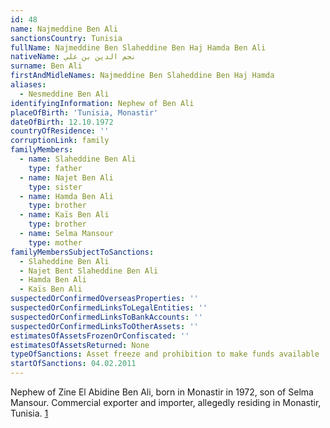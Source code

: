 ```yaml
---
id: 48
name: Najmeddine Ben Ali
sanctionsCountry: Tunisia
fullName: Najmeddine Ben Slaheddine Ben Haj Hamda Ben Ali
nativeName: نجم الدين بن علي
surname: Ben Ali
firstAndMidleNames: Najmeddine Ben Slaheddine Ben Haj Hamda
aliases:
  - Nesmeddine Ben Ali
identifyingInformation: Nephew of Ben Ali
placeOfBirth: 'Tunisia, Monastir'
dateOfBirth: 12.10.1972
countryOfResidence: ''
corruptionLink: family
familyMembers:
  - name: Slaheddine Ben Ali
    type: father
  - name: Najet Ben Ali
    type: sister
  - name: Hamda Ben Ali
    type: brother
  - name: Kaïs Ben Ali
    type: brother
  - name: Selma Mansour
    type: mother
familyMembersSubjectToSanctions:
  - Slaheddine Ben Ali
  - Najet Bent Slaheddine Ben Ali
  - Hamda Ben Ali
  - Kaïs Ben Ali
suspectedOrConfirmedOverseasProperties: ''
suspectedOrConfirmedLinksToLegalEntities: ''
suspectedOrConfirmedLinksToBankAccounts: ''
suspectedOrConfirmedLinksToOtherAssets: ''
estimatesOfAssetsFrozenOrConfiscated: ''
estimatesOfAssetsReturned: None
typeOfSanctions: Asset freeze and prohibition to make funds available
startOfSanctions: 04.02.2011
---
```

Nephew of Zine El Abidine Ben Ali, born in Monastir in 1972, son of Selma 
Mansour. Commercial exporter and importer, allegedly residing in Monastir, 
Tunisia. 
[1](https://eur-lex.europa.eu/legal-content/EN/TXT/?uri=CELEX:02011D0072-20170128)
